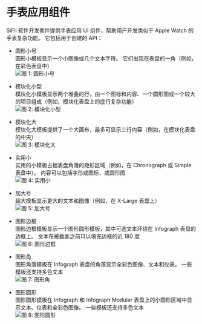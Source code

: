 # 手表应用组件

SiFli 软件开发套件提供手表应用 UI 组件，帮助用户开发类似于 Apple Watch 的手表复杂功能。 它包括用于创建的 API：


- 圆形小号\
圆形小模板显示一个小图像或几个文本字符。 它们出现在表盘的一角（例如，在彩色表盘中）\
![图 1: 圆形小号](/assets/cir.png)
  
- 模块化小型 \
  模块化小模板显示两个堆叠的行，由一个图标和内容、一个圆形图或一个较大的项目组成（例如，模块化表盘上的底行复杂功能）\
  ![图 2: 模块化小型](/assets/mos.png)
  
- 模块化大 \
  模块化大模板提供了一个大画布，最多可显示三行内容（例如，在模块化表盘的中央）\
  ![图 3: 模块化大](/assets/mol.png)
  
- 实用小 \
  实用的小模板占据表盘角落的矩形区域（例如，在 Chronograph 或 Simple 表盘中）。 内容可以包括字形或图标，或圆形图\
  ![图 4: 实用小](/assets/utils.png)
  
- 加大号 \
  超大模板显示更大的文本和图像（例如，在 X-Large 表盘上）\
  ![图 5: 加大号](/assets/exl.png)
 
- 图形边框 \
  图形边框模板显示一个图形圆形模板，其中可选文本环绕在 Infograph 表盘的边框上。 文本在被截断之前可以填充边框的近 180 度\
  ![图 6: 图形边框](/assets/bezel.png)
  
- 图形角 \
  图形角落模板在 Infograph 表盘的角落显示全彩色图像、文本和仪表。 一些模板还支持多色文本\
  ![图 7: 图形角](/assets/corner.png)

- 图形圆形 \
  图形圆形模板在 Infograph 和 Infograph Modular 表盘上的小圆形区域中显示文本、仪表和全彩色图像。 一些模板还支持多色文本\
  ![图 8: 图形圆形](/assets/gcr.png)  

